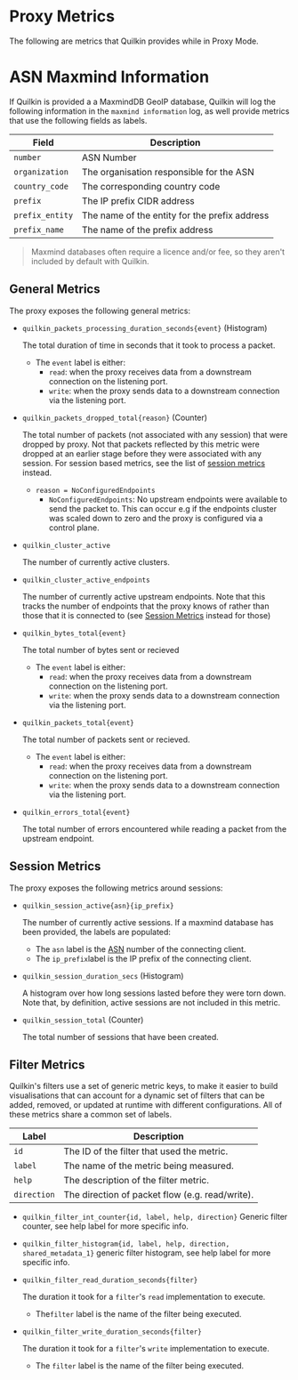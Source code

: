 # Proxy Metrics

The following are metrics that Quilkin provides while in Proxy Mode.

# ASN Maxmind Information

If Quilkin is provided a a MaxmindDB GeoIP database, Quilkin will log the
following information in the `maxmind information` log, as well provide metrics
that use the following fields as labels.

| Field           | Description                                   |
|-----------------|-----------------------------------------------|
| `number`        | ASN Number                                    |
| `organization`  | The organisation responsible for the ASN      |
| `country_code`  | The corresponding country code                |
| `prefix`        | The IP prefix CIDR address                    |
| `prefix_entity` | The name of the entity for the prefix address |
| `prefix_name`   | The name of the prefix address                |

> Maxmind databases often require a licence and/or fee, so they aren't included
> by default with Quilkin.

## General Metrics

The proxy exposes the following general metrics:

* `quilkin_packets_processing_duration_seconds{event}` (Histogram)

  The total duration of time in seconds that it took to process a packet.
    * The `event` label is either:
        * `read`: when the proxy receives data from a downstream connection on the listening port.
        * `write`: when the proxy sends data to a downstream connection via the listening port.

* `quilkin_packets_dropped_total{reason}` (Counter)

  The total number of packets (not associated with any session) that were dropped by proxy.
  Not that packets reflected by this metric were dropped at an earlier stage before they were associated with any session. For session based metrics, see the list of [session metrics][session-metrics] instead.
    * `reason = NoConfiguredEndpoints`
        * `NoConfiguredEndpoints`: No upstream endpoints were available to send the packet to. This can occur e.g if the endpoints cluster was scaled down to zero and the proxy is configured via a control plane.

* `quilkin_cluster_active`

  The number of currently active clusters.

* `quilkin_cluster_active_endpoints`

  The number of currently active upstream endpoints. Note that this tracks the number of endpoints that the proxy
  knows of rather than those that it is connected to (see [Session Metrics][session-metrics] instead for those)

* `quilkin_bytes_total{event}`

   The total number of bytes sent or recieved
  * The `event` label is either:
    * `read`: when the proxy receives data from a downstream connection on the listening port.
    * `write`: when the proxy sends data to a downstream connection via the listening port.

* `quilkin_packets_total{event}`

  The total number of packets sent or recieved.
  * The `event` label is either:
    * `read`: when the proxy receives data from a downstream connection on the listening port.
    * `write`: when the proxy sends data to a downstream connection via the listening port.

* `quilkin_errors_total{event}`

  The total number of errors encountered while reading a packet from the upstream endpoint.

## Session Metrics

The proxy exposes the following metrics around sessions:

* `quilkin_session_active{asn}{ip_prefix}`

  The number of currently active sessions. If a maxmind database has been
  provided, the labels are populated:
  * The `asn` label is the [ASN](https://en.wikipedia.org/wiki/Autonomous_system_(Internet)) number of the connecting
    client.
  * The `ip_prefix`label is the IP prefix of the connecting client.

* `quilkin_session_duration_secs` (Histogram)

  A histogram over how long sessions lasted before they were torn down. Note that, by definition, active sessions are not included in this metric.

* `quilkin_session_total` (Counter)

  The total number of sessions that have been created.

## Filter Metrics
Quilkin's filters use a set of generic metric keys, to make it easier to build visualisations that can account for
a dynamic set of filters that can be added, removed, or updated at runtime with different configurations. All of
these metrics share a common set of labels.

| Label | Description |
|-------|-------------|
| `id` | The ID of the filter that used the metric. |
| `label` | The name of the metric being measured. |
| `help` | The description of the filter metric. |
| `direction` | The direction of packet flow (e.g. read/write). |

* `quilkin_filter_int_counter{id, label, help, direction}`
  Generic filter counter, see help label for more specific info.

* `quilkin_filter_histogram{id, label, help, direction, shared_metadata_1}`
  generic filter histogram, see help label for more specific info.

* `quilkin_filter_read_duration_seconds{filter}`

  The duration it took for a `filter`'s `read` implementation to execute.
  * The`filter` label is the name of the filter being executed.

* `quilkin_filter_write_duration_seconds{filter}`

  The duration it took for a `filter`'s `write` implementation to execute.
  * The `filter` label is the name of the filter being executed.

[session-metrics]: #session-metrics
